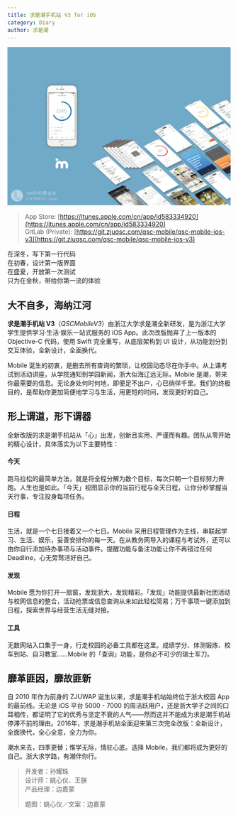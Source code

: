 ```yaml
---
title: 求是潮手机站 V3 for iOS
category: Diary
author: 求是潮
---
```


![](/images/qsc-mobile-ios-v3.jpg)

> App Store: [https://itunes.apple.com/cn/app/id583334920](https://itunes.apple.com/cn/app/id583334920)  
> GitLab (Private): [https://git.zjuqsc.com/qsc-mobile/qsc-mobile-ios-v3](https://git.zjuqsc.com/qsc-mobile/qsc-mobile-ios-v3)

在深冬，写下第一行代码  
在初春，设计第一版界面  
在盛夏，开放第一次测试  
只为在金秋，带给你第一流的体验

<!--more-->

## 大不自多，海纳江河

**求是潮手机站 V3**（*QSCMobileV3*）由浙江大学求是潮全新研发，是为浙江大学学生提供学习·生活·娱乐一站式服务的 iOS App。此次改版抛弃了上一版本的 Objective-C 代码，使用 Swift 完全重写，从底层架构到 UI 设计，从功能划分到交互体验，全新设计，全面换代。

Mobile 诞生的初衷，是删去所有查询的繁琐，让校园动态尽在你手中。从上课考试到活动讲座，从学院通知到学园新闻，浙大似海辽远无际，Mobile 是潮，带来你最需要的信息。无论身处何时何地，即便足不出户，心已徜徉千里。我们的终极目的，是帮助你更加简便地学习与生活，用更短的时间，发现更好的自己。

## 形上谓道，形下谓器

全新改版的求是潮手机站从「心」出发，创新且实用、严谨而有趣。团队从零开始的精心设计，具体落实为以下主要特性：

#### 今天

跑马拉松的最简单方法，就是将全程分解为数个目标，每次只朝一个目标努力奔跑。人生也是如此。「今天」视图显示你的当前行程与全天日程，让你分秒掌握当天行事，专注投身每项任务。

#### 日程

生活，就是一个七日接着又一个七日。Mobile 采用日程管理作为主线，串联起学习、生活、娱乐，妥善安排你的每一天。在从教务网导入的课程与考试外，还可以由你自行添加待办事项与活动事件。提醒功能与备注功能让你不再错过任何 Deadline，心无旁骛活好自己。

#### 发现

Mobile 愿为你打开一扇窗，发现浙大，发现精彩。「发现」功能提供最新社团活动与校网信息的整合，活动抢票或信息查询从未如此轻松简易；万千事项一键添加到日程，探索世界与经营生活无缝对接。

#### 工具

无数网站入口集于一身，行走校园的必备工具都在这里。成绩学分、体测锻炼、校车到站、自习教室……Mobile 的「查询」功能，是你必不可少的瑞士军刀。

## 靡革匪因，靡故匪新

自 2010 年作为前身的 ZJUWAP 诞生以来，求是潮手机站始终位于浙大校园 App 的最前线。无论是 iOS 平台 5000 - 7000 的周活跃用户，还是浙大学子之间的口耳相传，都证明了它的优秀与坚定不衰的人气——然而这并不能成为求是潮手机站停滞不前的理由。2016年，求是潮手机站全面迎来第三次完全改版：全新设计，全面换代，全心全意，全力为你。

潮水来去，四季更替；惟学无际，情驻心底。选择 Mobile，我们都将成为更好的自己。浙大求学路，有潮伴你行。

> 开发者：孙耀珠  
> 设计师：姚心仪、王朕  
> 产品经理：边嘉蒙
>
> 题图：姚心仪／文案：边嘉蒙

